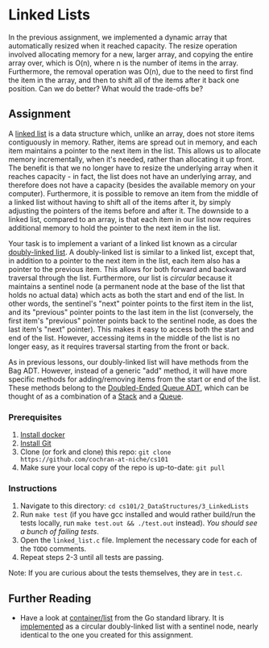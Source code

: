 # Linked Lists

In the previous assignment, we implemented a dynamic array that automatically
resized when it reached capacity. The resize operation involved allocating
memory for a new, larger array, and copying the entire array over, which is
O(n), where n is the number of items in the array. Furthermore, the removal
operation was O(n), due to the need to first find the item in the array, and
then to shift all of the items after it back one position. Can we do better?
What would the trade-offs be?

## Assignment

A [linked list](https://en.wikipedia.org/wiki/Linked_list) is a data structure
which, unlike an array, does not store items contiguously in memory. Rather,
items are spread out in memory, and each item maintains a pointer to the next
item in the list. This allows us to allocate memory incrementally, when it's
needed, rather than allocating it up front. The benefit is that we no longer
have to resize the underlying array when it reaches capacity - in fact, the list
does not have an underlying array, and therefore does not have a capacity
(besides the available memory on your computer). Furthermore, it is possible to
remove an item from the middle of a linked list without having to shift all of
the items after it, by simply adjusting the pointers of the items before and
after it. The downside to a linked list, compared to an array, is that each item
in our list now requires additional memory to hold the pointer to the next item
in the list.

Your task is to implement a variant of a linked list known as a circular
[doubly-linked list](https://en.wikipedia.org/wiki/Doubly_linked_list). A
doubly-linked list is similar to a linked list, except that, in addition to a
pointer to the next item in the list, each item also has a pointer to the
previous item. This allows for both forward and backward traversal through the
list. Furthermore, our list is _circular_ because it maintains a sentinel node
(a permanent node at the base of the list that holds no actual data) which acts
as both the start and end of the list. In other words, the sentinel's "next"
pointer points to the first item in the list, and its "previous" pointer points
to the last item in the list (conversely, the first item's "previous" pointer
points back to the sentinel node, as does the last item's "next" pointer). This
makes it easy to access both the start and end of the list. However, accessing
items in the middle of the list is no longer easy, as it requires traversal
starting from the front or back.

As in previous lessons, our doubly-linked list will have methods from the Bag
ADT. However, instead of a generic "add" method, it will have more specific
methods for adding/removing items from the start or end of the list. These
methods belong to the [Doubled-Ended Queue ADT](https://en.wikipedia.org/wiki/Double-ended_queue),
which can be thought of as a combination of a
[Stack](https://en.wikipedia.org/wiki/Stack_(abstract_data_type)) and a
[Queue](https://en.wikipedia.org/wiki/Queue_(abstract_data_type)).

### Prerequisites

1. [Install docker](https://docs.docker.com/install/)
2. [Install Git](https://git-scm.com/book/en/v2/Getting-Started-Installing-Git)
3. Clone (or fork and clone) this repo: `git clone https://github.com/cochran-at-niche/cs101`
4. Make sure your local copy of the repo is up-to-date: `git pull`

### Instructions

1. Navigate to this directory: `cd cs101/2_DataStructures/3_LinkedLists`
2. Run `make test` (if you have gcc installed and would rather build/run the
   tests locally, run `make test.out && ./test.out` instead). *You should see a
   bunch of failing tests*.
3. Open the `linked_list.c` file. Implement the necessary code for each of the
   `TODO` comments.
4. Repeat steps 2-3 until all tests are passing.

Note: If you are curious about the tests themselves, they are in `test.c`.

## Further Reading

* Have a look at [container/list](https://golang.org/pkg/container/list/) from
  the Go standard library. It is [implemented](https://golang.org/src/container/list/list.go)
  as a circular doubly-linked list with a sentinel node, nearly identical to
  the one you created for this assignment.
